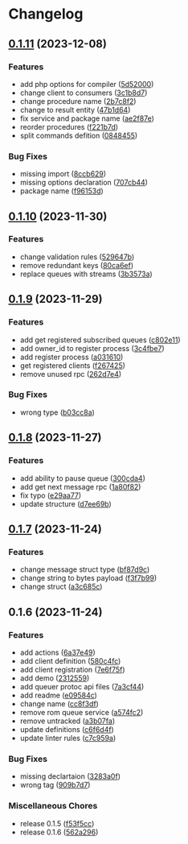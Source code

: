 # Changelog

## [0.1.11](https://github.com/gsols/proto-apis/compare/v0.1.10...v0.1.11) (2023-12-08)


### Features

* add php options for compiler ([5d52000](https://github.com/gsols/proto-apis/commit/5d5200005d74cb55645be6cb69a21b0f3588bd1e))
* change client to consumers ([3c1b8d7](https://github.com/gsols/proto-apis/commit/3c1b8d7db015289085bee0e046c507cb81788735))
* change procedure name ([2b7c8f2](https://github.com/gsols/proto-apis/commit/2b7c8f20d6769ec5b221fcc98650555a75148d02))
* change to result entity ([47b1d64](https://github.com/gsols/proto-apis/commit/47b1d645e44819d020b6a0853941f34087a31a14))
* fix service and package name ([ae2f87e](https://github.com/gsols/proto-apis/commit/ae2f87e703dd7661ec249f53358c5190c7178cd5))
* reorder procedures ([f221b7d](https://github.com/gsols/proto-apis/commit/f221b7d1246f6dc9823bfbb158672f717f4ddc05))
* split commands defition ([0848455](https://github.com/gsols/proto-apis/commit/08484550baf830eb982400545e54ab1f38a245c4))


### Bug Fixes

* missing import ([8ccb629](https://github.com/gsols/proto-apis/commit/8ccb629af316ac8bd69ed1889904bdd0cfac0857))
* missing options declaration ([707cb44](https://github.com/gsols/proto-apis/commit/707cb4452f7b3561f44e94f57c5bdc5bbea0bc2c))
* package name ([f96153d](https://github.com/gsols/proto-apis/commit/f96153da466c3dd3047db4b615b78adfe30e1739))

## [0.1.10](https://github.com/gsols/proto-apis/compare/v0.1.9...v0.1.10) (2023-11-30)


### Features

* change validation rules ([529647b](https://github.com/gsols/proto-apis/commit/529647bb8d624bbd1dcda874b8f1b81f1b43641a))
* remove redundant keys ([80ca6ef](https://github.com/gsols/proto-apis/commit/80ca6ef65a07b357188d039294da153ef94a9cc6))
* replace queues with streams ([3b3573a](https://github.com/gsols/proto-apis/commit/3b3573a21a7267e5f287e76bcdc7542ead3599ad))

## [0.1.9](https://github.com/gsols/proto-apis/compare/v0.1.8...v0.1.9) (2023-11-29)


### Features

* add get registered subscribed queues ([c802e11](https://github.com/gsols/proto-apis/commit/c802e11e72687c90b00a5d54beb804702f4c90cc))
* add owner_id to register process ([3c4fbe7](https://github.com/gsols/proto-apis/commit/3c4fbe7af59c3f5bc00afde058456597af488416))
* add register process ([a031610](https://github.com/gsols/proto-apis/commit/a031610459aea36398a318191510c453e9aaf5ab))
* get registered clients ([f267425](https://github.com/gsols/proto-apis/commit/f2674258492afca468e70deb07aa4fdd0ab3baf7))
* remove unused rpc ([262d7e4](https://github.com/gsols/proto-apis/commit/262d7e422e5f0d2275065b439f8891f53b06f2d6))


### Bug Fixes

* wrong type ([b03cc8a](https://github.com/gsols/proto-apis/commit/b03cc8aa09ca69de8c70f77f94107b6e0b9c53e7))

## [0.1.8](https://github.com/gsols/proto-apis/compare/v0.1.7...v0.1.8) (2023-11-27)


### Features

* add ability to pause queue ([300cda4](https://github.com/gsols/proto-apis/commit/300cda4e7a349d82470cc8ca38a1f527418fdacf))
* add get next message rpc ([1a80f82](https://github.com/gsols/proto-apis/commit/1a80f824c84c50b0ea1a39b60bfcc86ac70b122b))
* fix typo ([e29aa77](https://github.com/gsols/proto-apis/commit/e29aa7758adf4e52d27dda395384564110bbdc9d))
* update structure ([d7ee69b](https://github.com/gsols/proto-apis/commit/d7ee69b7d995b72096ffa613de470ed4a4b7c71d))

## [0.1.7](https://github.com/gsols/proto-apis/compare/v0.1.6...v0.1.7) (2023-11-24)


### Features

* change message struct type ([bf87d9c](https://github.com/gsols/proto-apis/commit/bf87d9c01fb0868a4f71020b995f030b25a7003e))
* change string to bytes payload ([f3f7b99](https://github.com/gsols/proto-apis/commit/f3f7b994730fa154a8524e4b571e3fc4d9cc2743))
* change struct ([a3c685c](https://github.com/gsols/proto-apis/commit/a3c685c0828c48d5522d4e64577092f58fb221ed))

## 0.1.6 (2023-11-24)


### Features

* add actions ([6a37e49](https://github.com/gsols/proto-apis/commit/6a37e4985a3060948fe40eb9e0dee63ae44aace5))
* add client definition ([580c4fc](https://github.com/gsols/proto-apis/commit/580c4fc9370a685760f5d01cc13628d53f49666a))
* add client registration ([7e6f75f](https://github.com/gsols/proto-apis/commit/7e6f75f5c5dd933919e10f9afbefcdcc2047a393))
* add demo ([2312559](https://github.com/gsols/proto-apis/commit/2312559ae77963ba6c9cfeb8eda7a4290c29ee8c))
* add queuer protoc api files ([7a3cf44](https://github.com/gsols/proto-apis/commit/7a3cf4443cc91bb0812895f9b0953be92b77de56))
* add readme ([e09584c](https://github.com/gsols/proto-apis/commit/e09584cf01f03e479a1a0f11709f7c5eaf7858a6))
* change name ([cc8f3df](https://github.com/gsols/proto-apis/commit/cc8f3df6b02feaaac06f596cb1054da5ff436eee))
* remove rom queue service ([a574fc2](https://github.com/gsols/proto-apis/commit/a574fc27df09ddc1df29b0bd7271e4b25db0ef26))
* remove untracked ([a3b07fa](https://github.com/gsols/proto-apis/commit/a3b07fac5f1c7dc723e1287782d64245033032ca))
* update definitions ([c6f6d4f](https://github.com/gsols/proto-apis/commit/c6f6d4f60dfc4ba9212ca03f30d907fb731f65f3))
* update linter rules ([c7c959a](https://github.com/gsols/proto-apis/commit/c7c959afbb030afed9e296ca71530c913fb69efc))


### Bug Fixes

* missing declartaion ([3283a0f](https://github.com/gsols/proto-apis/commit/3283a0f919d32beb9f96607cdea92a7e42898190))
* wrong tag ([909b7d7](https://github.com/gsols/proto-apis/commit/909b7d79450e99829b1cfc7a62be1fbf21abcffa))


### Miscellaneous Chores

* release 0.1.5 ([f53f5cc](https://github.com/gsols/proto-apis/commit/f53f5cce4b6a908781a666db4fa14a3a63389400))
* release 0.1.6 ([562a296](https://github.com/gsols/proto-apis/commit/562a296f0b9bc27b052ac71a37586091d0296910))
